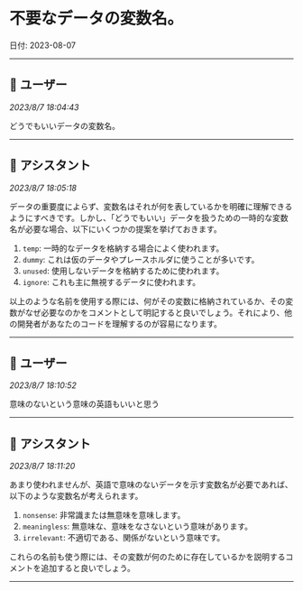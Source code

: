 # 不要なデータの変数名。

日付: 2023-08-07

---

## 👤 ユーザー
*2023/8/7 18:04:43*

どうでもいいデータの変数名。

---

## 🤖 アシスタント
*2023/8/7 18:05:18*

データの重要度によらず、変数名はそれが何を表しているかを明確に理解できるようにすべきです。しかし、「どうでもいい」データを扱うための一時的な変数名が必要な場合、以下にいくつかの提案を挙げておきます。

1. `temp`: 一時的なデータを格納する場合によく使われます。
2. `dummy`: これは仮のデータやプレースホルダに使うことが多いです。
3. `unused`: 使用しないデータを格納するために使われます。
4. `ignore`: これも主に無視するデータに使われます。

以上のような名前を使用する際には、何がその変数に格納されているか、その変数がなぜ必要なのかをコメントとして明記すると良いでしょう。それにより、他の開発者があなたのコードを理解するのが容易になります。

---

## 👤 ユーザー
*2023/8/7 18:10:52*

意味のないという意味の英語もいいと思う

---

## 🤖 アシスタント
*2023/8/7 18:11:20*

あまり使われませんが、英語で意味のないデータを示す変数名が必要であれば、以下のような変数名が考えられます。

1. `nonsense`: 非常識または無意味を意味します。
2. `meaningless`: 無意味な、意味をなさないという意味があります。
3. `irrelevant`: 不適切である、関係がないという意味です。

これらの名前も使う際には、その変数が何のために存在しているかを説明するコメントを追加すると良いでしょう。

---

